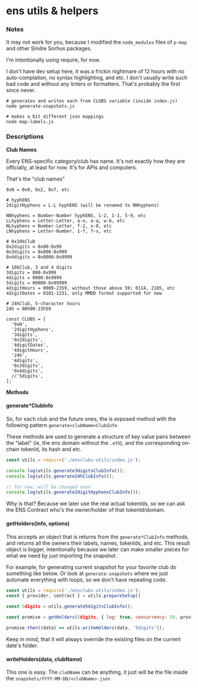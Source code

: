 # ens utils & helpers

### Notes

It may not work for you, because I modified the `node_modules` files of `p-map` and other Sindre Sorhus packages.

I'm intentionally using require, for now.

I don't have dev setup here, it was a frickin nightmare of 12 hours with no auto-complation, no syntax highlighting, and etc.
I don't usually write such bad code and without any linters or formatters. That's probably the first since never.

```
# generates and writes each from CLUBS variable (inside index.js)
node generate-snapshots.js

# makes a bit different json mappings
node map-labels.js
```

### Descriptions

**Club Names**

Every ENS-specific category/club has name. It's not exactly how they are officially, at least for now. It's for APIs and computers.

That's the "club names"

```
0xN = 0x0, 0x2, 0x7, etc

# hyphENS
2digitHyphens = L-L hyphENS (will be renamed to NNhyphens)

NNhyphens = Number-Number hyphENS, 1-2, 1-1, 5-9, etc
LLhyphens = Letter-Letter, a-o, a-q, w-b, etc
NLhyphens = Number-Letter, f-2, x-8, etc
LNhyphens = Letter-Number, 1-f, 7-s, etc

# 0x10kClub
0x2digits = 0x00-0x99
0x3digits = 0x000-0x999
0x4digits = 0x0000-0x9999

# 10kClub, 3 and 4 digits
3digits = 000-0x999
4digits = 0000-0x9999
5digits = 00000-0x99999
4digitHours = 0000-2359, without those above 59; 0114, 2105, etc
4digitDates = 0101-1231, only MMDD format supported for now

# 24hClub, 5-character hours
24h = 00h00-23h59

const CLUBS = [
  '0xN',
  '2digitHyphens',
  '3digits',
  '0x2digits',
  '4digitDates',
  '4digitHours',
  '24h',
  '4digits',
  '0x3digits',
  '0x4digits',
  //'5digits',
];
```

**Methods**

#### generate\*ClubInfo
So, for each club and the future ones, the is exposed method with the following pattern `generate<clubName>ClubInfo`

These methods are used to generate a structure of key value pairs between the "label" (ie, the ens domain without the `.eth`), and the corresponding on-chain tokenId, its hash and etc.

```js
const utils = require('./ensclubs-utils/index.js');

console.log(utils.generate3digitsClubInfo());
console.log(utils.generate24hClubInfo());

// for now, will be changed soon
console.log(utils.generate2digitHyphensClubInfo());
```

Why is that? Because we later use the real actual tokenIds, so we can ask the ENS Contract who's the owner/holder of that tokenId/domain.

#### getHolders(info, options)

This accepts an object that is returns from the `generate*ClubInfo` methods, and returns all the owners their labels, names, tokenIds, and etc. This result object is bigger, intentionally because we later can make smaller pieces for what we need by just importing the snapshot.

For example, for generating current snapshot for your favorite club do something like below.
Or look at `generate-snapshots` where we just automate everything with loops, so we don't have repeating code.

```js
const utils = require('./ensclubs-utils/index.js');
const { provider, contract } = utils.prepareSetup()

const 5digits = utils.generate5digitsClubInfo();

const promise = getHolders(5digits, { log: true, concurrency: 50, provider, contract });

promise.then((data) => utils.writeHolders(data, '5digits'));
```

Keep in mind, that it will always override the existing files on the current date's folder.

#### writeHolders(data, clubName)

This one is easy. The `clubName` can be anything, it just will be the file inside the `snapshots/YYYY-MM-DD/<clubName>.json`
